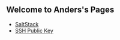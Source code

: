 ## Welcome to Anders's Pages

- [SaltStack](_posts/2018-08-05-saltstack.md)
- [SSH Public Key](_posts/2018-08-10-ssh-pubkey.md)
